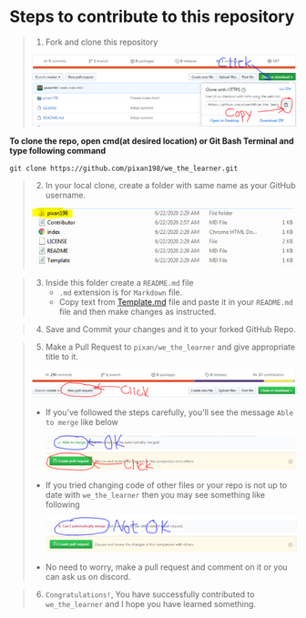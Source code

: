 # Steps to contribute to this repository

> 1. Fork and clone this repository
> 
> ![clone](./images/clone.PNG)

**To clone the repo, open cmd(at desired location) or Git Bash Terminal and type following command**

```git
git clone https://github.com/pixan198/we_the_learner.git
```
> 2. In your local clone, create a folder with same name as your GitHub username.
> 
> ![Folder](./images/folder.PNG)

> 3. Inside this folder create a `README.md` file
>       - `.md` extension is for `Markdown` file.
>       - Copy text from [Template.md](https://github.com/pixan198/we_the_learner/blob/master/Template.md) file and paste it in your `README.md` file and then make changes as instructed.

> 4. Save and Commit your changes and it to your forked GitHub Repo.

> 5. Make a Pull Request to `pixan/we_the_learner` and give appropriate title to it.
> 
> ![newpr](./images/npr.PNG)
>    - If you've followed the steps carefully, you'll see the message `Able to merge` like below
> 
>       ![goodpr](./images/pr.PNG)
>    - If you tried changing code of other files or your repo is not up to date with `we_the_learner` then you may see something like following
> 
>       ![badpr](./images/bpr.PNG)
> 
>    - No need to worry, make a pull request and comment on it or you can ask us on discord.

> 6. `Congratulations!`, You have successfully contributed to `we_the_learner` and I hope you have learned something.
